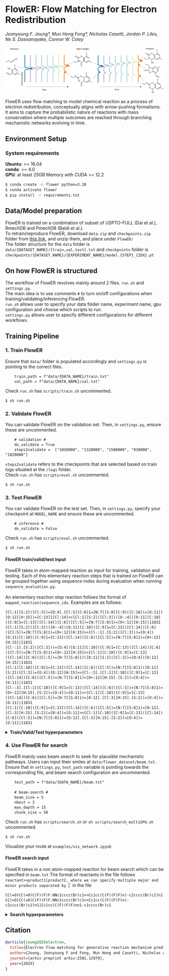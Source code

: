# FlowER: Flow Matching for Electron Redistribution
_Joonyoung F. Joung*, Mun Hong Fong*, Nicholas Casetti, Jordan P. Liles, Ne S. Dassanayake, Connor W. Coley_

![Alt Text](FlowER.png)

FlowER uses flow matching to model chemical reaction as a process of electron redistribution, conceptually
aligns with arrow-pushing formalisms. It aims to capture the probabilistic nature of reactions with mass conservation
where multiple outcomes are reached through branching mechanistic networks evolving in time. 

## Environment Setup
### System requirements
**Ubuntu**: >= 16.04 <br>
**conda**: >= 4.0 <br>
**GPU**: at least 25GB Memory with CUDA >= 12.2

```bash
$ conda create -n flower python=3.10
$ conda activate flower
$ pip install -r requirements.txt
```

## Data/Model preparation
FlowER is trained on a combination of subset of USPTO-FULL (Dai et al.), RmechDB and PmechDB (Baldi et al.). <br>
To retrain/reproduce FlowER, download `data.zip` and `checkpoints.zip` folder from [this link](https://figshare.com/articles/dataset/FlowER_-_Mechanistic_datasets_and_model_checkpoint/28359407/2), and unzip them, and place under `FlowER/` <br>
The folder structure for the `data` folder is `data/{DATASET_NAME}/{train,val,test}.txt` and `checkpoints` folder is `checkpoints/{DATASET_NAME}/{EXPERIMENT_NAME}/model.{STEP}_{IDX}.pt`

## On how FlowER is structured
The workflow of FlowER revolves mainly around 2 files. `run.sh` and `settings.py`. <br> 
The main idea is to use comments `#` to turn on/off configurations when training/validating/inferencing FlowER. <br>
`run.sh` allows user to specify your data folder name, experiment name, gpu configuration and choose which scripts to run. <br>
`settings.py` allows user to specify different configurations for different workflows. 

## Training Pipeline
### 1. Train FlowER
Ensure that `data/` folder is populated accordingly and `settings.py` is pointing to the correct files.
```
    train_path = f"data/{DATA_NAME}/train.txt" 
    val_path = f"data/{DATA_NAME}/val.txt"
```
Check `run.sh` has `scripts/train.sh` uncommented. 
```bash
$ sh run.sh
```

### 2. Validate FlowER
You can validate FlowER on the validation set. Then, in `settings.py`, ensure these are uncommented.
```
    # validation #
    do_validate = True
    steps2validate =  ["1050000", "1320000", "1500000", "930000", "1020000"]
```
`steps2validate` refers to the checkpoints that are selected based on train logs situated at the `/logs` folder. <br>
Check `run.sh` has `scripts/eval.sh` uncommented. 
```bash
$ sh run.sh
```


### 3. Test FlowER
You can validate FlowER on the test set. Then, in `settings.py`, specify your checkpoint at `MODEL_NAME` and ensure these are uncommented.
```
    # inference #
    do_validate = False
```
Check `run.sh` has `scripts/eval.sh` uncommented. 
```bash
$ sh run.sh
```

#### FlowER train/valid/test input
FlowER takes in atom-mapped reaction as input for training, validation and testing. Each of this elementary reaction steps that is trained on FlowER can be grouped together using sequence index during evaluation when running `sequence_evaluation.py`. \
\
An elementary reaction step reaction follows the format of `mapped_reaction|sequence_idx`. Examples are as follows:
```
[Cl:1][S:2]([Cl:3])=[O:4].[Cl:5][C:6]1=[N:7][S:8][C:9]([C:10](=[O:11])[O:12][H:15])=[C:13]1[Cl:14]>>[Cl:1][S:2]([Cl:3])([O-:4])[O:11][C:10]([C:9]1=[C:13]([Cl:14])[C:6]([Cl:5])=[N:7][S:8]1)=[O+:12][H:15]|11831
[Cl:1][S:2]([Cl:3])([O-:4])[O:11][C:10]([C:9]1=[C:13]([Cl:14])[C:6]([Cl:5])=[N:7][S:8]1)=[O+:12][H:15]>>[Cl-:1].[S:2]([Cl:3])(=[O:4])[O:11][C:10]([C:9]1=[C:13]([Cl:14])[C:6]([Cl:5])=[N:7][S:8]1)=[O+:12][H:15]|11831
[Cl-:1].[S:2]([Cl:3])(=[O:4])[O:11][C:10]([C:9]1=[C:13]([Cl:14])[C:6]([Cl:5])=[N:7][S:8]1)=[O+:12][H:15]>>[Cl:1][C:10]([C:9]1=[C:13]([Cl:14])[C:6]([Cl:5])=[N:7][S:8]1)([O:11][S:2]([Cl:3])=[O:4])[O:12][H:15]|11831
[Cl:1][C:10]([C:9]1=[C:13]([Cl:14])[C:6]([Cl:5])=[N:7][S:8]1)([O:11][S:2]([Cl:3])=[O:4])[O:12][H:15]>>[Cl-:3].[Cl:1][C:10]([C:9]1=[C:13]([Cl:14])[C:6]([Cl:5])=[N:7][S:8]1)=[O+:12][H:15].[S:2](=[O:4])=[O:11]|11831
[Cl-:3].[Cl:1][C:10]([C:9]1=[C:13]([Cl:14])[C:6]([Cl:5])=[N:7][S:8]1)=[O+:12][H:15].[S:2](=[O:4])=[O:11]>>[Cl:1][C:10]([C:9]1=[C:13]([Cl:14])[C:6]([Cl:5])=[N:7][S:8]1)=[O:12].[Cl:3][H:15].[S:2](=[O:4])=[O:11]|11831
[Cl:1][C:10]([C:9]1=[C:13]([Cl:14])[C:6]([Cl:5])=[N:7][S:8]1)=[O:12].[Cl:3][H:15].[S:2](=[O:4])=[O:11]>>[Cl:1][C:10]([C:9]1=[C:13]([Cl:14])[C:6]([Cl:5])=[N:7][S:8]1)=[O:12].[Cl:3][H:15].[S:2](=[O:4])=[O:11]|11831
```

<details><summary><b>Train/Valid/Test hyperparameters</b></summary>

### Model Architecture
- **`emb_dim`**  - Embedding dimension size of atom embeddings
- **`enc_num_layers`** - Number of transformer layers to be applied
- **`enc_heads`** - Number of attention heads
- **`enc_filter_size`** - Dimension of Feed-Forward Network in Transformer block
- **`(attn)_dropout`** - Dropout for Transformer block (0.0 empirically works well)
- **`sigma`** - Standard deviation of Gaussian noise added for reparameterizing the bond-electron (BE) matrix

### Optimization
- **`lr`** - Learning rate for training (NoamLR)
- **`warmup`** - Warmup steps before LR decay (NoamLR)
- **`clip_norm`** - Gradient clipping threshold to prevent exploding gradients
- **`beta1`**, **`beta2`**  -  Adam optimizer’s momentum terms
- **`eps`** -  Adam optimizer’s denominator term for numerical stability
- **`weight_decay`** - L2 regularization strength to prevent overfitting

### Input representation (Bond-Electron matrix)
- **`rbf_low`** - Radial Basis Function (RBF) centers lowest value
- **`rbf_high`** - Radial Basis Function (RBF) centers highest value
- **`rbf_gap`** - Glanularity of RBF centers increment

### Inference 
- **`do_validate`** - True to trigger validation, False to trigger testing
- **`steps2validate`** - List of checkpoints to run FlowER on for validation
- **`sample_size`** - Number of samples FlowER generates for evaluation

</details>

### 4. Use FlowER for search
FlowER mainly uses beam search to seek for plausible mechanistic pathways. Users can input their smiles at `data/flower_dataset/beam.txt`. <br>
Ensure that in `settings.py`, `test_path` variable is pointing towards the corresponding file, and beam search configuration are uncommented.
```
    test_path = f"data/{DATA_NAME}/beam.txt"

    # beam-search #
    beam_size = 5
    nbest = 3
    max_depth = 15
    chunk_size = 50
```
Check `run.sh` has `scripts/search.sh` or `sh scripts/search_multiGPU.sh` uncommented. 
```bash
$ sh run.sh
```
Visualize your route at `examples/vis_network.ipynb`

#### FlowER search input
FlowER takes in a non atom-mapped reaction for beam search which can be specified in `beam.txt`
The format of reactants in the file follows `reactant>>product1|product2, where we can specify multiple major and minor products separated by `|` in the file
```
CC(=O)CC(=O)C(F)(F)F.NNc1cccc(Br)c1>>Cc1cc(C(F)(F)F)n(-c2cccc(Br)c2)n1
CC(=O)CC(=O)C(F)(F)F.NNc1cccc(Br)c1>>Cc1cc(C(F)(F)F)n(-c2cccc(Br)c2)n1|Cc1cc(C(F)(F)F)nn1-c1cccc(Br)c1
```

<details><summary><b>Search hyperparameters</b></summary>

- **`beam_size`** - Size of top-k selection of candidates (based on cumulative probability)
to be further expanded. Increasing this would make the overall search more comprehensive, but at the
cost of slower runtime.
- **`nbest`** - Cut-off size of the top-k outcomes generated by FlowER after the expan-
sion. This cutoff can filter out unlikely outcomes to be part of the selection.
- **`sample_size`** - Number of samples FlowER generates for evaluation
- **`max_depth`** - Refers to the maximum depth the beam search should explore.
- **`chunk_size`** - Number of reactants sets to be run beam search concurrently.

</details>

## Citation
```bibtex
@article{joung2025electron,
  title={Electron flow matching for generative reaction mechanism prediction obeying conservation laws},
  author={Joung, Joonyoung F and Fong, Mun Hong and Casetti, Nicholas and Liles, Jordan P and Dassanayake, Ne S and Coley, Connor W},
  journal={arXiv preprint arXiv:2502.12979},
  year={2025}
}
```
